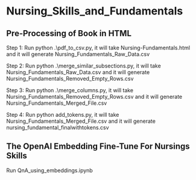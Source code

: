 # Nursing_Skills_and_Fundamentals

## Pre-Processing of Book in HTML

Step 1: Run python .\pdf_to_csv.py, it will take Nursing-Fundamentals.html and it will generate Nursing_Fundamentals_Raw_Data.csv

Step 2: Run python .\merge_similar_subsections.py, it will take Nursing_Fundamentals_Raw_Data.csv and it will generate Nursing_Fundamentals_Removed_Empty_Rows.csv

Step 3: Run python .\merge_columns.py, it will take Nursing_Fundamentals_Removed_Empty_Rows.csv and it will generate Nursing_Fundamentals_Merged_File.csv

Step 4: Run python add_tokens.py, it will take Nursing_Fundamentals_Merged_File.csv and it will generate nursing_fundamental_finalwithtokens.csv

## The OpenAI Embedding Fine-Tune For Nursings Skills

Run QnA_using_embeddings.ipynb